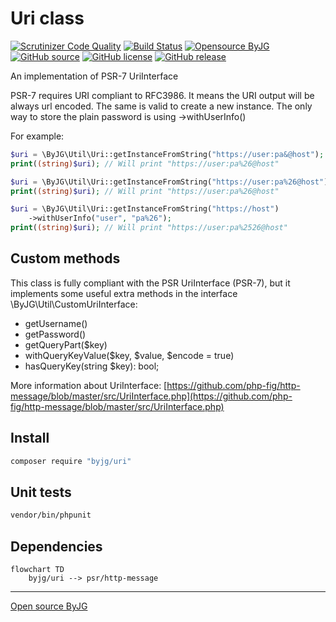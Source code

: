 # Uri class

[![Scrutinizer Code Quality](https://scrutinizer-ci.com/g/byjg/uri/badges/quality-score.png?b=master)](https://scrutinizer-ci.com/g/byjg/uri/?branch=master)
[![Build Status](https://github.com/byjg/uri/actions/workflows/phpunit.yml/badge.svg?branch=master)](https://github.com/byjg/uri/actions/workflows/phpunit.yml)
[![Opensource ByJG](https://img.shields.io/badge/opensource-byjg-success.svg)](https://opensource.byjg.com)
[![GitHub source](https://img.shields.io/badge/Github-source-informational?logo=github)](https://github.com/byjg/uri/)
[![GitHub license](https://img.shields.io/github/license/byjg/uri.svg)](https://opensource.byjg.com/opensource/licensing.html)
[![GitHub release](https://img.shields.io/github/release/byjg/uri.svg)](https://github.com/byjg/uri/releases/)

An implementation of PSR-7 UriInterface

PSR-7 requires URI compliant to RFC3986. It means the URI output will be always url encoded. The same is valid to create a new instance.
The only way to store the plain password is using ->withUserInfo()

For example:

```php
$uri = \ByJG\Util\Uri::getInstanceFromString("https://user:pa&@host");
print((string)$uri); // Will print "https://user:pa%26@host"

$uri = \ByJG\Util\Uri::getInstanceFromString("https://user:pa%26@host");
print((string)$uri); // Will print "https://user:pa%26@host"

$uri = \ByJG\Util\Uri::getInstanceFromString("https://host")
    ->withUserInfo("user", "pa%26");
print((string)$uri); // Will print "https://user:pa%2526@host"
```

## Custom methods

This class is fully compliant with the PSR UriInterface (PSR-7), but it implements some useful extra methods in
the interface \ByJG\Util\CustomUriInterface:

- getUsername()
- getPassword()
- getQueryPart($key)
- withQueryKeyValue($key, $value, $encode = true)
- hasQueryKey(string $key): bool;


More information about UriInterface:
[https://github.com/php-fig/http-message/blob/master/src/UriInterface.php](https://github.com/php-fig/http-message/blob/master/src/UriInterface.php)

## Install

```bash
composer require "byjg/uri"
```

## Unit tests

```bash
vendor/bin/phpunit
```

## Dependencies

```mermaid
flowchart TD
    byjg/uri --> psr/http-message
```

----
[Open source ByJG](https://opensource.byjg.com)